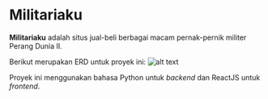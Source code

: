 # Militariaku

**Militariaku** adalah situs jual-beli berbagai macam pernak-pernik militer Perang Dunia II. 

Berikut merupakan ERD untuk proyek ini:
![alt text](https://github.com/jalalAzhmatkhan/militariaku/blob/master/Militariaku%20-%20Business%20ERD.drawio.png "ER Diagram")

Proyek ini menggunakan bahasa Python untuk _backend_ dan ReactJS untuk _frontend_.